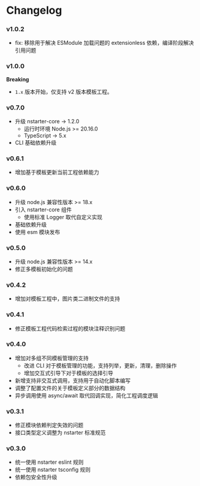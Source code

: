 # Changelog

### v1.0.2

* fix: 移除用于解决 ESModule 加载问题的 extensionless 依赖，编译阶段解决引用问题

### v1.0.0

**Breaking**
* `1.x` 版本开始，仅支持 v2 版本模板工程。

### v0.7.0

* 升级 nstarter-core -> 1.2.0
    - 运行时环境 Node.js >= 20.16.0
    - TypeScript -> 5.x
* CLI 基础依赖升级

### v0.6.1

* 增加基于模板更新当前工程依赖能力

### v0.6.0

* 升级 node.js 兼容性版本 >= 18.x
* 引入 nstarter-core 组件
  - 使用标准 Logger 取代自定义实现
* 基础依赖升级
* 使用 esm 模块发布

### v0.5.0

* 升级 node.js 兼容性版本 >= 14.x
* 修正多模板初始化的问题

### v0.4.2

* 增加对模板工程中，图片类二进制文件的支持

### v0.4.1

* 修正模板工程代码检索过程的模块注释识别问题

### v0.4.0

* 增加对多组不同模板管理的支持
  * 改进 CLI 对于模板管理的功能，支持列举，更新，清理，删除操作
  * 增加交互式引导下对于模板的选择引导
* 新增支持非交互式调用，支持用于自动化脚本编写
* 调整了配置文件的关于模板定义部分的数据结构
* 异步调用使用 async/await 取代回调实现，简化工程调度逻辑

### v0.3.1

* 修正模块依赖判定失效的问题
* 接口类型定义调整为 nstarter 标准规范

### v0.3.0

* 统一使用 nstarter eslint 规则
* 统一使用 nstarter tsconfig 规则
* 依赖包安全性升级
